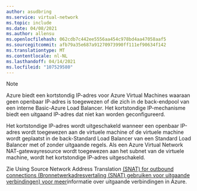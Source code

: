 ```yaml
---
author: asudbring
ms.service: virtual-network
ms.topic: include
ms.date: 04/08/2021
ms.author: allensu
ms.openlocfilehash: 062cdb7c442ee5556aa454c978bd4aa47058aaf5
ms.sourcegitcommit: afb79a35e687a91270973990ff111ef90634f142
ms.translationtype: MT
ms.contentlocale: nl-NL
ms.lasthandoff: 04/14/2021
ms.locfileid: "107529580"
---
```

> [!NOTE]
> Azure biedt een kortstondig IP-adres voor Azure Virtual Machines waaraan geen openbaar IP-adres is toegewezen of die zich in de back-endpool van een interne Basic-Azure Load Balancer. Het kortstondige IP-mechanisme biedt een uitgaand IP-adres dat niet kan worden geconfigureerd. 
>
>Het kortstondige IP-adres wordt uitgeschakeld wanneer een openbaar IP-adres wordt toegewezen aan de virtuele machine of de virtuele machine wordt geplaatst in de back-Standard Load Balancer van een Standard Load Balancer met of zonder uitgaande regels. Als [](../articles/virtual-network/nat-overview.md) een Azure Virtual Network NAT-gatewayresource wordt toegewezen aan het subnet van de virtuele machine, wordt het kortstondige IP-adres uitgeschakeld.
>
> Zie Using Source Network Address Translation [(SNAT) for outbound connections (Bronnetwerkadresvertaling (SNAT) gebruiken voor uitgaande verbindingen) voor meer](../articles/load-balancer/load-balancer-outbound-connections.md)informatie over uitgaande verbindingen in Azure.